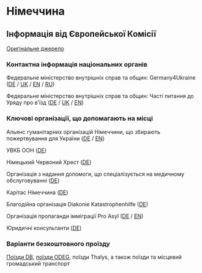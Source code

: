 # Німеччина

## Інформація від Європейської Комісії

[Оригінальне джерело](https://ec.europa.eu/info/strategy/priorities-2019-2024/stronger-europe-world/eu-solidarity-ukraine/eu-assistance-ukraine/information-people-fleeing-war-ukraine_uk)

### Контактна інформація національних органів

Федеральне міністерство внутрішніх справ та общин: Germany4Ukraine ([DE](https://www.germany4ukraine.de/hilfeportal-de) / [UK](https://www.germany4ukraine.de/hilfeportal-ua) / [EN](https://www.germany4ukraine.de/hilfeportal-en) / [RU](https://www.germany4ukraine.de/hilfeportal-ru))

Федеральне міністерство внутрішніх справ та общин: Часті питання до Уряду про в’їзд ([DE](https://www.germany4ukraine.de/hilfeportal-de/faq) / [UK](https://www.germany4ukraine.de/hilfeportal-ua/faqs) / [EN](https://www.germany4ukraine.de/hilfeportal-en/faqs))

### Ключові організації, що допомагають на місці

Альянс гуманітарних організацій Німеччини, що збирають пожертвування для України ([DE](https://www.aktion-deutschland-hilft.de/de/spenden/spenden/) / [EN](https://www.aktion-deutschland-hilft.de/en/donate/donate/))

УВКБ ООН ([DE](https://www.uno-fluechtlingshilfe.de/informieren/aktuelles/update/artikel/nothilfe-ukraine-so-hilft-der-unhcr))

Німецький Червоний Хрест ([DE](https://www.drk.de/hilfe-weltweit/wo-wir-helfen/europa/ukraine-krise-humanitaere-hilfe/))

Організація з надання допомоги, що спеціалізується на медичному обслуговуванні ([DE](https://www.aerztederwelt.org/unsere-projekte/europa/ukraine-medizinische-versorgung-trotz-krieg#:~:text=Seit%20Juni%202015%20ist%20%C3%84rzte,der%20N%C3%A4he%20der%20Kontaktlinie%20lebt.))

Карітас Німеччина ([DE](https://www.caritas.de/magazin/schwerpunkt/krieg-in-der-ukraine/faq-wo-finde-ich-hilfe))

Благодійна організація Diakonie Katastrophenhilfe ([DE](https://www.diakonie-katastrophenhilfe.de/spenden/spenden.php?i=0&s=100&p=F-DK0076&donate-1-range=5&donate-2-range=3))

Організація пропаганди імміграції Pro Asyl ([DE](https://www.proasyl.de/) / [EN](https://www.proasyl.de/en/))

Юридичні консультанти ([DE](https://berlin-hilft.com/rechtsanwaeltinnen-asyl-aufenthaltsrecht/))

### Варіанти безкоштовного проїзду

[Поїзди DB](https://www.bahn.de/info/helpukraine), [поїзди ODEG](https://www.odeg.de/ukrainianhelp), поїзди Thalys, а також поїзди та місцевий громадський транспорт
